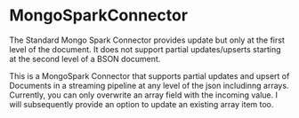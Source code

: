 # MongoSparkConnector
The Standard Mongo Spark Connector provides update but only at the first level of the document. It does not support partial updates/upserts starting at the second level of a BSON document.

This is a MongoSpark Connector that supports partial updates and upsert of Documents in a streaming pipeline at any level of the json includinng arrays. Currently, you can only overwrite an array field with the incoming value. I will subsequently provide an option to update an existing array item too.
